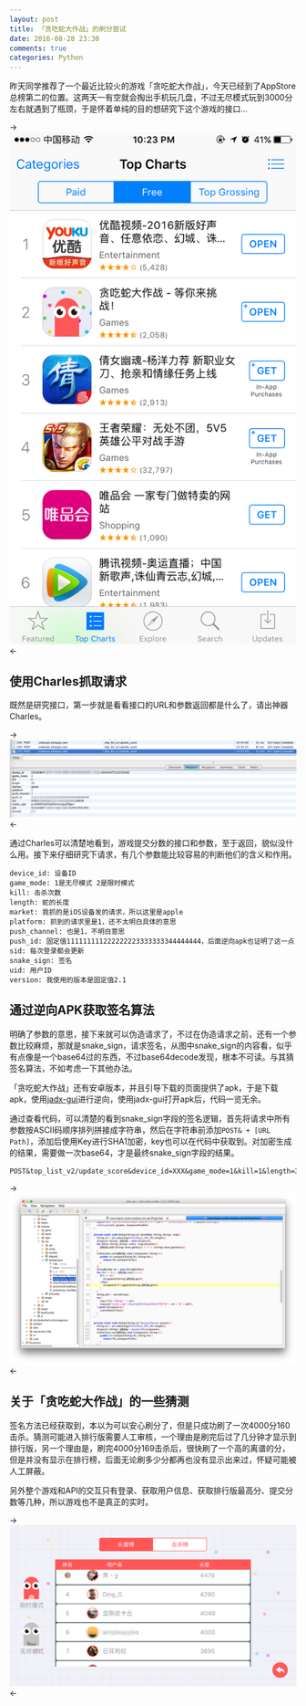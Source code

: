 ```yaml
---
layout: post
title: 「贪吃蛇大作战」的刷分尝试
date: 2016-08-28 23:30
comments: true
categories: Python
---
```


昨天同学推荐了一个最近比较火的游戏「贪吃蛇大作战」，今天已经到了AppStore总榜第二的位置。这两天一有空就会掏出手机玩几盘，不过无尽模式玩到3000分左右就遇到了瓶颈，于是怀着单纯的目的想研究下这个游戏的接口...

->![图1](/upload/snake-1.png)<-


## 使用Charles抓取请求

既然是研究接口，第一步就是看看接口的URL和参数返回都是什么了，请出神器Charles。

->![图2](/upload/snake-2.png)<-

通过Charles可以清楚地看到，游戏提交分数的接口和参数，至于返回，貌似没什么用。接下来仔细研究下请求，有几个参数能比较容易的判断他们的含义和作用。

```
device_id: 设备ID
game_mode: 1是无尽模式 2是限时模式
kill: 击杀次数
length: 蛇的长度
market: 我抓的是iOS设备发的请求，所以这里是apple
platform: 抓到的请求里是1，还不太明白具体的意思
push_channel: 也是1，不明白意思
push_id: 固定值111111111222222223333333344444444，后面逆向apk也证明了这一点
sid: 每次登录都会更新
snake_sign: 签名
uid: 用户ID
version: 我使用的版本是固定值2.1
```

## 通过逆向APK获取签名算法

明确了参数的意思，接下来就可以伪造请求了，不过在伪造请求之前，还有一个参数比较麻烦，那就是snake_sign，请求签名，从图中snake_sign的内容看，似乎有点像是一个base64过的东西，不过base64decode发现，根本不可读。与其猜签名算法，不如考虑一下其他办法。

「贪吃蛇大作战」还有安卓版本，并且引导下载的页面提供了apk，于是下载apk，使用[jadx-gui](https://github.com/skylot/jadx)进行逆向，使用jadx-gui打开apk后，代码一览无余。

通过查看代码，可以清楚的看到snake_sign字段的签名逻辑，首先将请求中所有参数按ASCII码顺序排列拼接成字符串，然后在字符串前添加```POST& + [URL Path]```，添加后使用Key进行SHA1加密，key也可以在代码中获取到。对加密生成的结果，需要做一次base64，才是最终snake_sign字段的结果。

```
POST&top_list_v2/update_score&device_id=XXX&game_mode=1&kill=1&length=35&market=apple&platform=1&push_channel=1&push_id=111111111222222223333333344444444&sid=XXX&uid=XXX&version=2.1
```

->![图3](/upload/snake-3.png)<-

## 关于「贪吃蛇大作战」的一些猜测

签名方法已经获取到，本以为可以安心刷分了，但是只成功刷了一次4000分160击杀。猜测可能进入排行版需要人工审核，一个理由是刷完后过了几分钟才显示到排行版，另一个理由是，刷完4000分169击杀后，很快刷了一个高的离谱的分，但是并没有显示在排行榜，后面无论刷多少分都再也没有显示出来过，怀疑可能被人工屏蔽。

另外整个游戏和API的交互只有登录、获取用户信息、获取排行版最高分、提交分数等几种，所以游戏也不是真正的实时。

->![图4](/upload/snake-4.png)<-


